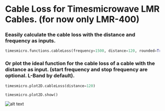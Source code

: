# Cable Loss for Timesmicrowave LMR Cables. (for now only LMR-400)

### Eeasily calculate the cable loss with the distance and frequency as inputs.

```python
timesmicro.functions.cableLoss(frequency=1500, distance=120, rounded=True)
```
### Or plot the ideal function for the cable loss of a cable with the distance as input. (start frequency and stop frequency are optional. L-Band by default).

```python
timesmicro.plot2D.cableLoss(distance=120)

timesmicro.plot2D.show()
```

![alt text](https://github.com/ghunshoot/timesmicro/blob/main/CL-LMR400-120ft.png)
